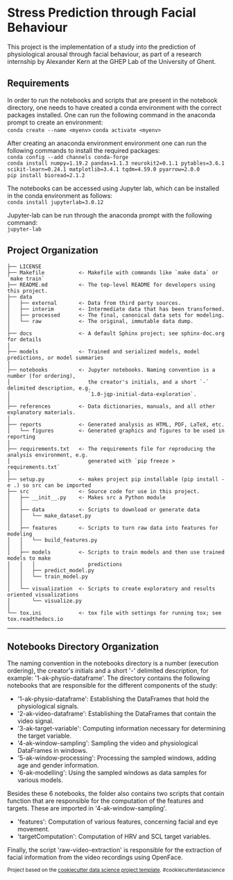 Stress Prediction through Facial Behaviour
==============================

This project is the implementation of a study into the prediction of physiological arousal through facial behaviour, as part of a research internship by Alexander Kern at the GHEP Lab of the University of Ghent.

Requirements
------------
In order to run the notebooks and scripts that are present in the notebook directory, one needs to have created a conda environment with the correct packages installed. One can run the following command in the anaconda prompt to create an environment:\
`conda create --name <myenv>`
`conda activate <myenv>`

After creating an anaconda environment environment one can run the following commands to install the required packages:\
`conda config --add channels conda-forge`\
`conda install numpy=1.19.2 pandas=1.1.3 neurokit2=0.1.1 pytables=3.6.1 scikit-learn=0.24.1 matplotlib=3.4.1 tqdm=4.59.0 pyarrow=2.0.0`\
`pip install bioread=2.1.2`

The notebooks can be accessed using Jupyter lab, which can be installed in the conda environment as follows:\
`conda install jupyterlab=3.0.12`

Jupyter-lab can be run through the anaconda prompt with the following command:\
`jupyter-lab`

Project Organization
------------

    ├── LICENSE
    ├── Makefile           <- Makefile with commands like `make data` or `make train`
    ├── README.md          <- The top-level README for developers using this project.
    ├── data
    │   ├── external       <- Data from third party sources.
    │   ├── interim        <- Intermediate data that has been transformed.
    │   ├── processed      <- The final, canonical data sets for modeling.
    │   └── raw            <- The original, immutable data dump.
    │
    ├── docs               <- A default Sphinx project; see sphinx-doc.org for details
    │
    ├── models             <- Trained and serialized models, model predictions, or model summaries
    │
    ├── notebooks          <- Jupyter notebooks. Naming convention is a number (for ordering),
    │                         the creator's initials, and a short `-` delimited description, e.g.
    │                         `1.0-jqp-initial-data-exploration`.
    │
    ├── references         <- Data dictionaries, manuals, and all other explanatory materials.
    │
    ├── reports            <- Generated analysis as HTML, PDF, LaTeX, etc.
    │   └── figures        <- Generated graphics and figures to be used in reporting
    │
    ├── requirements.txt   <- The requirements file for reproducing the analysis environment, e.g.
    │                         generated with `pip freeze > requirements.txt`
    │
    ├── setup.py           <- makes project pip installable (pip install -e .) so src can be imported
    ├── src                <- Source code for use in this project.
    │   ├── __init__.py    <- Makes src a Python module
    │   │
    │   ├── data           <- Scripts to download or generate data
    │   │   └── make_dataset.py
    │   │
    │   ├── features       <- Scripts to turn raw data into features for modeling
    │   │   └── build_features.py
    │   │
    │   ├── models         <- Scripts to train models and then use trained models to make
    │   │   │                 predictions
    │   │   ├── predict_model.py
    │   │   └── train_model.py
    │   │
    │   └── visualization  <- Scripts to create exploratory and results oriented visualizations
    │       └── visualize.py
    │
    └── tox.ini            <- tox file with settings for running tox; see tox.readthedocs.io


--------

Notebooks Directory Organization
----------------------
The naming convention in the notebooks directory is a number (execution ordering), the creator's initials and a short '-' delimited description, for example: '1-ak-physio-dataframe'.  The directory contains the following notebooks that are responsible for the different components of the study: 
* '1-ak-physio-dataframe': Establishing the DataFrames that hold the physiological signals.
* '2-ak-video-dataframe': Establishing the DataFrames that contain the video signal.
* '3-ak-target-variable': Computing information necessary for determining the target variable.
* '4-ak-window-sampling': Sampling the video and physiological DataFrames in windows.
* '5-ak-window-processing': Processing the sampled windows, adding age and gender information.
* '6-ak-modelling': Using the sampled windows as data samples for various models.

Besides these 6 notebooks, the folder also contains two scripts that contain function that are responsible for the computation of the features and targets. These are imported in '4-ak-window-sampling'.
* 'features': Computation of various features, concerning facial and eye movement.
* 'targetComputation': Computation of HRV and SCL target variables.

Finally, the script 'raw-video-extraction' is responsible for the extraction of facial information from the video recordings using OpenFace.

<p><small>Project based on the <a target="_blank" href="https://drivendata.github.io/cookiecutter-data-science/">cookiecutter data science project template</a>. #cookiecutterdatascience</small></p>
